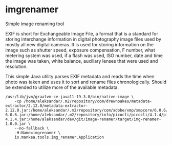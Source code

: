 imgrenamer
=============

Simple image renaming tool

EXIF is short for Exchangeable Image File, a format that is a standard for storing interchange information in digital photography image files used by mostly all new digital cameras. It is used for storing information on the image such as shutter speed, exposure compensation, F number, what metering system was used, if a flash was used, ISO number, date and time the image was taken, white balance, auxiliary lenses that were used and resolution.

This simple Java utility parses EXIF metadata and reads the time when photo was taken and uses it to sort and rename files chronologically. Should be extended to utilize more of the available metadata.

```
/usr/lib/jvm/graalvm-ce-java11-19.3.0/bin/native-image \
    -cp /home/aleksandar/.m2/repository/com/drewnoakes/metadata-extractor/2.12.0/metadata-extractor-2.12.0.jar:/home/aleksandar/.m2/repository/com/adobe/xmp/xmpcore/6.0.6/xmpcore-6.0.6.jar:/home/aleksandar/.m2/repository/info/picocli/picocli/4.1.4/picocli-4.1.4.jar:/home/aleksandar/dev/git/image-renamer/target/img-renamer-1.0.0.jar \
    --no-fallback \
    -H:Name=imgrenamer \
    io.mankea.tools.img_renamer.Application
```